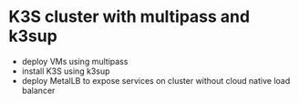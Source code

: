 # K3S cluster with multipass and k3sup

* deploy VMs using multipass
* install K3S using k3sup
* deploy MetalLB to expose services on cluster without cloud native load balancer

